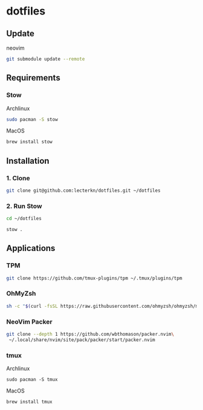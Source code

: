 # dotfiles

## Update

neovim

```sh
git submodule update --remote
```

## Requirements

### Stow

Archlinux

```sh
sudo pacman -S stow
```

MacOS

```sh
brew install stow
```

## Installation

### 1. Clone

```sh
git clone git@github.com:lecterkn/dotfiles.git ~/dotfiles
```

### 2. Run Stow

```sh
cd ~/dotfiles

stow .
```

## Applications

### TPM

```sh
git clone https://github.com/tmux-plugins/tpm ~/.tmux/plugins/tpm
```

### OhMyZsh

```sh
sh -c "$(curl -fsSL https://raw.githubusercontent.com/ohmyzsh/ohmyzsh/master/tools/install.sh)"
```

### NeoVim Packer

```sh
git clone --depth 1 https://github.com/wbthomason/packer.nvim\
 ~/.local/share/nvim/site/pack/packer/start/packer.nvim
```

### tmux

Archlinux

```
sudo pacman -S tmux
```

MacOS

```
brew install tmux
```
